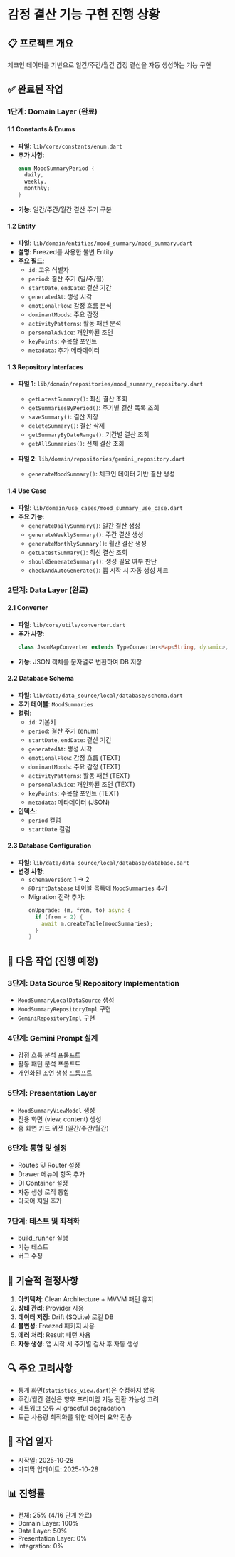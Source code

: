 # 감정 결산 기능 구현 진행 상황

## 📋 프로젝트 개요
체크인 데이터를 기반으로 일간/주간/월간 감정 결산을 자동 생성하는 기능 구현

## ✅ 완료된 작업

### 1단계: Domain Layer (완료)

#### 1.1 Constants & Enums
- **파일**: `lib/core/constants/enum.dart`
- **추가 사항**:
  ```dart
  enum MoodSummaryPeriod {
    daily,
    weekly,
    monthly;
  }
  ```
- **기능**: 일간/주간/월간 결산 주기 구분

#### 1.2 Entity
- **파일**: `lib/domain/entities/mood_summary/mood_summary.dart`
- **설명**: Freezed를 사용한 불변 Entity
- **주요 필드**:
  - `id`: 고유 식별자
  - `period`: 결산 주기 (일/주/월)
  - `startDate`, `endDate`: 결산 기간
  - `generatedAt`: 생성 시각
  - `emotionalFlow`: 감정 흐름 분석
  - `dominantMoods`: 주요 감정
  - `activityPatterns`: 활동 패턴 분석
  - `personalAdvice`: 개인화된 조언
  - `keyPoints`: 주목할 포인트
  - `metadata`: 추가 메타데이터

#### 1.3 Repository Interfaces
- **파일 1**: `lib/domain/repositories/mood_summary_repository.dart`
  - `getLatestSummary()`: 최신 결산 조회
  - `getSummariesByPeriod()`: 주기별 결산 목록 조회
  - `saveSummary()`: 결산 저장
  - `deleteSummary()`: 결산 삭제
  - `getSummaryByDateRange()`: 기간별 결산 조회
  - `getAllSummaries()`: 전체 결산 조회

- **파일 2**: `lib/domain/repositories/gemini_repository.dart`
  - `generateMoodSummary()`: 체크인 데이터 기반 결산 생성

#### 1.4 Use Case
- **파일**: `lib/domain/use_cases/mood_summary_use_case.dart`
- **주요 기능**:
  - `generateDailySummary()`: 일간 결산 생성
  - `generateWeeklySummary()`: 주간 결산 생성
  - `generateMonthlySummary()`: 월간 결산 생성
  - `getLatestSummary()`: 최신 결산 조회
  - `shouldGenerateSummary()`: 생성 필요 여부 판단
  - `checkAndAutoGenerate()`: 앱 시작 시 자동 생성 체크

### 2단계: Data Layer (완료)

#### 2.1 Converter
- **파일**: `lib/core/utils/converter.dart`
- **추가 사항**:
  ```dart
  class JsonMapConverter extends TypeConverter<Map<String, dynamic>, String>
  ```
- **기능**: JSON 객체를 문자열로 변환하여 DB 저장

#### 2.2 Database Schema
- **파일**: `lib/data/data_source/local/database/schema.dart`
- **추가 테이블**: `MoodSummaries`
- **컬럼**:
  - `id`: 기본키
  - `period`: 결산 주기 (enum)
  - `startDate`, `endDate`: 결산 기간
  - `generatedAt`: 생성 시각
  - `emotionalFlow`: 감정 흐름 (TEXT)
  - `dominantMoods`: 주요 감정 (TEXT)
  - `activityPatterns`: 활동 패턴 (TEXT)
  - `personalAdvice`: 개인화된 조언 (TEXT)
  - `keyPoints`: 주목할 포인트 (TEXT)
  - `metadata`: 메타데이터 (JSON)
- **인덱스**:
  - `period` 컬럼
  - `startDate` 컬럼

#### 2.3 Database Configuration
- **파일**: `lib/data/data_source/local/database/database.dart`
- **변경 사항**:
  - `schemaVersion`: 1 → 2
  - `@DriftDatabase` 테이블 목록에 `MoodSummaries` 추가
  - Migration 전략 추가:
    ```dart
    onUpgrade: (m, from, to) async {
      if (from < 2) {
        await m.createTable(moodSummaries);
      }
    }
    ```

## 🔄 다음 작업 (진행 예정)

### 3단계: Data Source 및 Repository Implementation
- `MoodSummaryLocalDataSource` 생성
- `MoodSummaryRepositoryImpl` 구현
- `GeminiRepositoryImpl` 구현

### 4단계: Gemini Prompt 설계
- 감정 흐름 분석 프롬프트
- 활동 패턴 분석 프롬프트
- 개인화된 조언 생성 프롬프트

### 5단계: Presentation Layer
- `MoodSummaryViewModel` 생성
- 전용 화면 (view, content) 생성
- 홈 화면 카드 위젯 (일간/주간/월간)

### 6단계: 통합 및 설정
- Routes 및 Router 설정
- Drawer 메뉴에 항목 추가
- DI Container 설정
- 자동 생성 로직 통합
- 다국어 지원 추가

### 7단계: 테스트 및 최적화
- build_runner 실행
- 기능 테스트
- 버그 수정

## 📝 기술적 결정사항

1. **아키텍처**: Clean Architecture + MVVM 패턴 유지
2. **상태 관리**: Provider 사용
3. **데이터 저장**: Drift (SQLite) 로컬 DB
4. **불변성**: Freezed 패키지 사용
5. **에러 처리**: Result 패턴 사용
6. **자동 생성**: 앱 시작 시 주기별 검사 후 자동 생성

## 🔍 주요 고려사항

- 통계 화면(`statistics_view.dart`)은 수정하지 않음
- 주간/월간 결산은 향후 프리미엄 기능 전환 가능성 고려
- 네트워크 오류 시 graceful degradation
- 토큰 사용량 최적화를 위한 데이터 요약 전송

## 📅 작업 일자
- 시작일: 2025-10-28
- 마지막 업데이트: 2025-10-28

## 📊 진행률
- 전체: 25% (4/16 단계 완료)
- Domain Layer: 100%
- Data Layer: 50%
- Presentation Layer: 0%
- Integration: 0%
